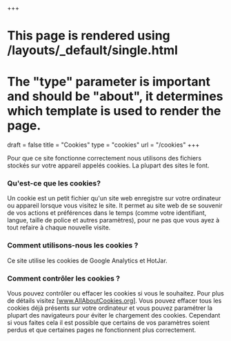 +++
# This page is rendered using /layouts/_default/single.html
# The "type" parameter is important and should be "about", it determines which template is used to render the page.
draft	= false
title	= "Cookies"
type	= "cookies"
url		= "/cookies"
+++

Pour que ce site fonctionne correctement nous utilisons des fichiers stockés sur votre appareil appelés cookies. La plupart des sites le font. 

### Qu'est-ce que les cookies?

Un cookie est un petit fichier qu'un site web enregistre sur votre ordinateur ou appareil lorsque vous visitez le site. It permet au site web de se souvenir de vos actions et préférences dans le temps (comme votre identifiant, langue, taille de police et autres paramètres), pour ne pas que vous ayez à tout refaire à chaque nouvelle visite.

### Comment utilisons-nous les cookies ?

Ce site utilise les cookies de Google Analytics et HotJar.

### Comment contrôler les cookies ?

Vous pouvez contrôler ou effacer les cookies si vous le souhaitez. Pour plus de détails visitez [www.AllAboutCookies.org]. Vous pouvez effacer tous les cookies déjà présents sur votre ordinateur et vous pouvez paramétrer la plupart des navigateurs pour éviter le chargement des cookies. Cependant si vous faites cela il est possible que certains de vos paramètres soient perdus et que certaines pages ne fonctionnent plus correctement.